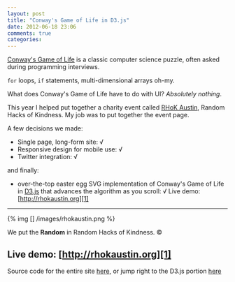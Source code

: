 ```yaml
---
layout: post
title: "Conway's Game of Life in D3.js"
date: 2012-06-18 23:06
comments: true
categories: 
---
```


[Conway's Game of Life][0] is a classic computer science puzzle, often asked during programming interviews. 

`for` loops, `if` statements, multi-dimensional arrays oh-my. 

What does Conway's Game of Life have to do with UI? _Absolutely nothing_.

This year I helped put together a charity event called [RHoK Austin][1], Random Hacks of Kindness. My job was to put together the event page. 

A few decisions we made:

* Single page, long-form site: √
* Responsive design for mobile use: √
* Twitter integration: √

and finally:

* over-the-top easter egg SVG implementation of Conway's Game of Life in [D3.js][2] that advances the algorithm as you scroll: √
Live demo: [http://rhokaustin.org][1]
-----

{% img [] /images/rhokaustin.png %} 


We put the **Random** in Random Hacks of Kindness. &copy;

Live demo: [http://rhokaustin.org][1]
----

Source code for the entire site [here][3], or jump right to the D3.js portion [here][4]

[0]: http://en.wikipedia.org/wiki/Conway's_Game_of_Life "Conway's Game of Life"
[1]: http://rhokaustin.org "RHoK Austin event page"
[2]: http://d3js.org/ "D3.js"
[3]: https://github.com/markmarkoh/rhok "repo"
[4]: https://github.com/markmarkoh/rhok/blob/master/js/conway.js "D3.js goodness"